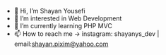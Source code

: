 - 👋 Hi, I’m Shayan Yousefi
- 👀 I’m interested in Web Development
- 🌱 I’m currently learning PHP MVC
- 📫 How to reach me -> instagram: shayanys_dev | email:shayan.pixim@yahoo.com
